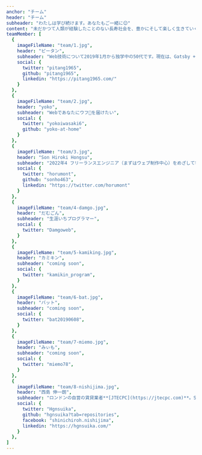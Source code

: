 ```yaml
---
anchor: "チーム"
header: "チーム"
subheader: "わたしは学び続けます。あなたもご一緒に😊"
content: "未だかつて人類が経験したことのない長寿社会を、豊かにそして楽しく生きていくために、わたしは学び続けます。あなたもご一緒に😊✨"
teamMember: [
  {
    imageFileName: "team/1.jpg",
    header: "ピータン",
    subheader: "Web技術について2019年1月から独学中の50代です。現在は、Gatsby + Shopify, Next.js を学習中",
    social: {
      twitter: "pitang1965",
      github: "pitang1965",
      linkedin: "https://pitang1965.com/"
    }
  },
  {
    imageFileName: "team/2.jpg",
    header: "yoko",
    subheader: "Webであなたにウフ💓を届けたい",
    social: {
      twitter: "yokoiwasaki6",
      github: "yoko-at-home"
    }
  },
  {
    imageFileName: "team/3.jpg",
    header: "Son Hiroki Hongsu",
    subheader: "2022年4 フリーランスエンジニア（まずはウェブ制作中心）をめざして学習中です！",
    social: {
      twitter: "horumont",
      github: "sonho463",
      linkedin: "https://twitter.com/horumont"
    }
  },
  {
    imageFileName: "team/4-damgo.jpg",
    header: "だむごん",
    subheader: "生涯いちプログラマー",
    social: {
      twitter: "Damgoweb",
    }
  },
  {
    imageFileName: "team/5-kamiking.jpg",
    header: "カミキン",
    subheader: "coming soon",
    social: {
      twitter: "kamikin_program",
    }
  },
  {
    imageFileName: "team/6-bat.jpg",
    header: "バット",
    subheader: "coming soon",
    social: {
      twitter: "bat20190608",
    }
  },
  {
    imageFileName: "team/7-miemo.jpg",
    header: "みぃも",
    subheader: "coming soon",
    social: {
      twitter: "miemo78",
    }
  },
  {
    imageFileName: "team/8-nishijima.jpg",
    header: "西島 伸一朗",
    subheader: "ロンドンの自営の賃貸業者**[JTECPC](https://jtecpc.com)**。Shopifyデベロッパーをめざして、マーケティング、フロントエンド、英語を勉強中",
    social: {
      twitter: "Hgnsuika",
      github: "hgnsuika?tab=repositories",
      facebook: "shinichiroh.nishijima",
      linkedin: "https://hgnsuika.com/"
    }
  },
]
---
```


